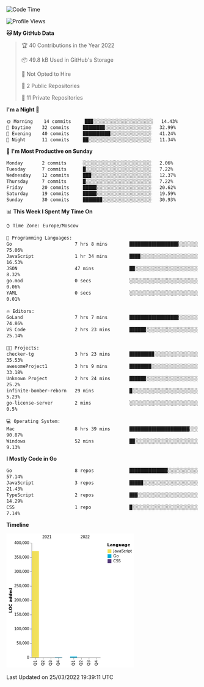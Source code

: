 <!--START_SECTION:waka-->
![Code Time](http://img.shields.io/badge/Code%20Time-225%20hrs%2021%20mins-blue)

![Profile Views](http://img.shields.io/badge/Profile%20Views-0-blue)

**🐱 My GitHub Data** 

> 🏆 40 Contributions in the Year 2022
 > 
> 📦 49.8 kB Used in GitHub's Storage 
 > 
> 🚫 Not Opted to Hire
 > 
> 📜 2 Public Repositories 
 > 
> 🔑 11 Private Repositories  
 > 
**I'm a Night 🦉** 

```text
🌞 Morning    14 commits     ███░░░░░░░░░░░░░░░░░░░░░░   14.43% 
🌆 Daytime    32 commits     ████████░░░░░░░░░░░░░░░░░   32.99% 
🌃 Evening    40 commits     ██████████░░░░░░░░░░░░░░░   41.24% 
🌙 Night      11 commits     ██░░░░░░░░░░░░░░░░░░░░░░░   11.34%

```
📅 **I'm Most Productive on Sunday** 

```text
Monday       2 commits      ░░░░░░░░░░░░░░░░░░░░░░░░░   2.06% 
Tuesday      7 commits      █░░░░░░░░░░░░░░░░░░░░░░░░   7.22% 
Wednesday    12 commits     ███░░░░░░░░░░░░░░░░░░░░░░   12.37% 
Thursday     7 commits      █░░░░░░░░░░░░░░░░░░░░░░░░   7.22% 
Friday       20 commits     █████░░░░░░░░░░░░░░░░░░░░   20.62% 
Saturday     19 commits     █████░░░░░░░░░░░░░░░░░░░░   19.59% 
Sunday       30 commits     ███████░░░░░░░░░░░░░░░░░░   30.93%

```


📊 **This Week I Spent My Time On** 

```text
⌚︎ Time Zone: Europe/Moscow

💬 Programming Languages: 
Go                       7 hrs 8 mins        ██████████████████░░░░░░░   75.06% 
JavaScript               1 hr 34 mins        ████░░░░░░░░░░░░░░░░░░░░░   16.53% 
JSON                     47 mins             ██░░░░░░░░░░░░░░░░░░░░░░░   8.32% 
go.mod                   0 secs              ░░░░░░░░░░░░░░░░░░░░░░░░░   0.06% 
YAML                     0 secs              ░░░░░░░░░░░░░░░░░░░░░░░░░   0.01%

🔥 Editors: 
GoLand                   7 hrs 7 mins        ██████████████████░░░░░░░   74.86% 
VS Code                  2 hrs 23 mins       ██████░░░░░░░░░░░░░░░░░░░   25.14%

🐱‍💻 Projects: 
checker-tg               3 hrs 23 mins       █████████░░░░░░░░░░░░░░░░   35.53% 
awesomeProject1          3 hrs 9 mins        ████████░░░░░░░░░░░░░░░░░   33.18% 
Unknown Project          2 hrs 24 mins       ██████░░░░░░░░░░░░░░░░░░░   25.2% 
infinite-bomber-reborn   29 mins             █░░░░░░░░░░░░░░░░░░░░░░░░   5.23% 
go-license-server        2 mins              ░░░░░░░░░░░░░░░░░░░░░░░░░   0.5%

💻 Operating System: 
Mac                      8 hrs 39 mins       ██████████████████████░░░   90.87% 
Windows                  52 mins             ██░░░░░░░░░░░░░░░░░░░░░░░   9.13%

```

**I Mostly Code in Go** 

```text
Go                       8 repos             ██████████████░░░░░░░░░░░   57.14% 
JavaScript               3 repos             █████░░░░░░░░░░░░░░░░░░░░   21.43% 
TypeScript               2 repos             ███░░░░░░░░░░░░░░░░░░░░░░   14.29% 
CSS                      1 repo              █░░░░░░░░░░░░░░░░░░░░░░░░   7.14%

```


**Timeline**

![Chart not found](https://raw.githubusercontent.com/jeezft/jeezft/main/charts/bar_graph.png) 


 Last Updated on 25/03/2022 19:39:11 UTC
<!--END_SECTION:waka-->
